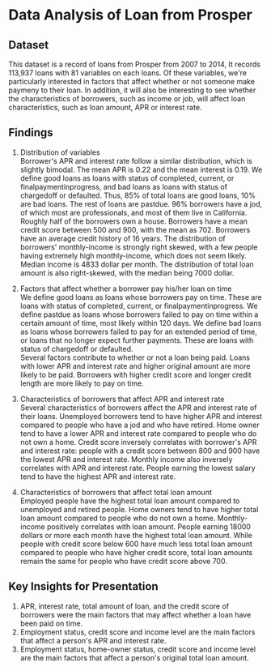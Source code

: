 # Data Analysis of Loan from Prosper


## Dataset

This dataset is a record of loans from Prosper from 2007 to 2014, It records 113,937 loans with 81 variables on each loans. Of these variables, we're particularly interested in factors that affect whether or not someone make paymeny to their loan. In addition, it will also be interesting to see whether the characteristics of borrowers, such as income or job, will affect loan characteristics, such as loan amount, APR or interest rate.


## Findings

1. Distribution of variables  
Borrower's APR and interest rate follow a similar distribution, which is slightly bimodal. The mean APR is 0.22 and the mean interest is 0.19. We define good loans as loans with status of completed, current, or finalpaymentinprogress, and bad loans as loans with status of chargedoff or defaulted. Thus, 85% of total loans are good loans, 10% are bad loans. The rest of loans are pastdue. 96% borrowers have a jod, of which most are professionals, and most of them live in California. Roughly half of the borrowers own a house. Borrowers have a mean credit score between 500 and 900, with the mean as 702. Borrowers have an average credit history of 16 years. The distribution of borrowers' monthly-income is strongly right skewed, with a few people having extremely high monthly-income, which does not seem likely. Median income is 4833 dollar per month. The distribution of total loan amount is also right-skewed, with the median being 7000 dollar.  
  
2. Factors that affect whether a borrower pay his/her loan on time  
We define good loans as loans whose borrowers pay on time. These are loans with status of completed, current, or finalpaymentinprogress. We define pastdue as loans whose borrowers failed to pay on time within a certain amount of time, most likely within 120 days. We define bad loans as loans whose borrowers failed to pay for an extended period of time, or loans that no longer expect further payments. These are loans with status of chargedoff or defaulted.  
Several factors contribute to whether or not a loan being paid. Loans with lower APR and interest rate and higher original amount are more likely to be paid. Borrowers with higher credit score and longer credit length are more likely to pay on time.  
  
3. Characteristics of borrowers that affect APR and interest rate  
Several characteristics of borrowers affect the APR and interest rate of their loans. Unemployed borrowers tend to have higher APR and interest compared to people who have a jod and who have retired. Home owner tend to have a lower APR and interest rate compared to people who do not own a home. Credit score inversely correlates with borrower's APR and interest rate: people with a credit score between 800 and 900 have the lowest APR and interest rate. Monthly income also inversely correlates with APR and interest rate. People earning the lowest salary tend to have the highest APR and interest rate.  
  
4. Characteristics of borrowers that affect total loan amount  
Employed people have the highest total loan amount compared to unemployed and retired people. Home owners tend to have higher total loan amount compared to people who do not own a home. Monthly-income positively correlates with loan amount. People earning 18000 dollars or more each month have the highest total loan amount. While people with credit score below 600 have much less total loan amount compared to people who have higher credit score, total loan amounts remain the same for people who have credit score above 700.   
  

## Key Insights for Presentation

1. APR, interest rate, total amount of loan, and the credit score of borrowers were the main factors that may affect whether a loan have been paid on time.  
2. Employment status, credit score and income level are the main factors that affect a person's APR and interest rate.  
3. Employment status, home-owner status, credit score and income level are the main factors that affect a person's original total loan amount.  


